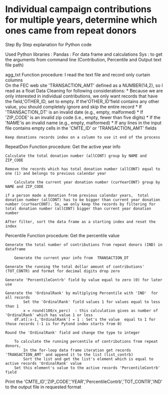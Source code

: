 #  Individual campaign contributions for multiple years, determine which ones came from repeat donors



Step By Step explanation for Python code

Used Python libraries :
  Pandas : For data frame and calculations 
  Sys	 : to get the arguments from command line (Contribution, Percentile and Output text file path) 



agg_txt Function procedure:
      	I read the text file and record only curtain columns      
	On the FEC web site 'TRANSACTION_AMT' defined as a NUMBER(14,2), so I read as a float
	Data Cleaning for following considerations:
	* Because we are only interested in individual contributions, we only want records that have the field,'OTHER_ID, set to empty. If the'OTHER_ID'field contains any other value, you should completely ignore and skip the entire record
	* If 'TRANSACTION_DT' is an invalid date (e.g., empty, malformed)
	* If 'ZIP_CODE' is an invalid zip code (i.e., empty, fewer than five digits)
	* If the 'NAME'is an invalid name (e.g., empty, malformed)
	* If any lines in the input file contains empty cells in the 'CMTE_ID' or 'TRANSACTION_AMT' fields
	
	Keep donations records index on a column to use it end of the process



RepeatDon Function procedure:
	Get the active year info
		
	Calculate the total donation number (allCONT) group by NAME and ZIP_CODE

	Remove the records which has total donation number (allCONT) equal to one (1) and belongs to previous calendar year 

       	Calculate the current year donation number (curYearCONT) group by NAME and ZIP_CODE
       
	if a person made a donation from previous calendar years,  total donation number (allCONT) has to be bigger than current year donation number (curYearCONT). So, we only keep the records by filtering for total donation number (allCONT) bigger than current year donation number

	After filter, sort the data frame as a starting index and reset the index

Percentile Function procedure:
	Get the percentile value
	
   	Generate the total number of contributions from repeat donors (IND) in dataframe

      	Generate the current year info from  TRANSACTION_DT
      
	Generate the running the total dollar amount of contributions' (TOT_CONTR) and format for decimal digits drop zero

	Generate 'PercentileContrb' field by value equal to zero (0) for later use

	Generate the 'OrdinalRank' by multiplying Percentile with 'IND'  for all records 
      		Set the 'OrdinalRank' field values 1 for values equal to less than 1
      		x = round(100/x_perc)  : this calculation gives as number of 'OrdinalRank' which has value 1 or less
		df.at[:x-1,'OrdinalRank'] = 1 : Set's the value  equal to 1 for those records (-1 is for Pytond index starts from 0)
	
	Round the 'OrdinalRank' field and change the type to integer

      	To calculate the running percentile of contributions from repeat donors, 
      		In the for-loop data frame iteration get records 'TRANSACTION_AMT' and append it to the list (list_contrb)
      		Sort the list and get the list's element which is equal to active records 'OrdinalRank' value
		Set this element's value to the active records 'PercentileContrb' field


Print the 'CMTE_ID','ZIP_CODE','YEAR','PercentileContrb','TOT_CONTR','IND' to the output file in requested format

